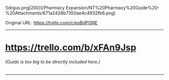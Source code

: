 ![drgus.png\|200](/Pharmacy Expansion/NT%20Pharmacy%20Guide%20-%20Attachments/671a2428b7350ae4c4932fb6.png)

Original URL: https://trello.com/c/esBdPGNE

---

# https://trello.com/b/xFAn9Jsp

###### (Guide is too big to be directly included here.)

---

